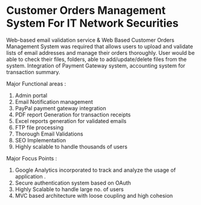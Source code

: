 # Customer Orders Management System For IT Network Securities

Web-based email validation service & Web Based Customer Orders Management System was required that allows users to upload and validate lists of email addresses and manage their orders thoroughly. User would be able to check their files, folders, able to add/update/delete files from the system. Integration of Payment Gateway system, accounting system for transaction summary.

Major Functional areas : 

1.	Admin portal
2.	Email Notification management
3.	PayPal payment gateway integration
4.	PDF report Generation for transaction receipts
5.	Excel reports generation for validated emails
6.	FTP file processing
7.	Thorough Email Validations
8.	SEO Implementation
9.	Highly scalable to handle thousands of users


Major Focus Points : 

1. Google Analytics incorporated to track and analyze the usage of application .
2. Secure authentication system based on OAuth
3. Highly Scalable to handle large no. of users
4. MVC based architecture with loose coupling and high cohesion
